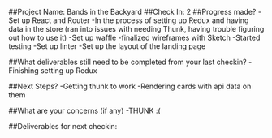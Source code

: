 ##Project Name: Bands in the Backyard
##Check In: 2
##Progress made?
  -Set up React and Router
  -In the process of setting up Redux and having data in the store (ran into issues with needing Thunk, having trouble           figuring out how to use it)
  -Set up waffle
  -finalized wireframes with Sketch
  -Started testing
  -Set up linter
  -Set up the layout of the landing page
  
##What deliverables still need to be completed from your last checkin?
  -Finishing setting up Redux
  
##Next Steps?
  -Getting thunk to work
  -Rendering cards with api data on them
  
##What are your concerns (if any)
  -THUNK :(
  
##Deliverables for next checkin:
